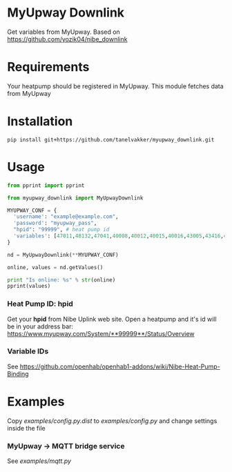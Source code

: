 # MyUpway Downlink
Get variables from MyUpway. Based on https://github.com/yozik04/nibe_downlink

# Requirements
Your heatpump should be registered in MyUpway. This module fetches data from MyUpway

# Installation

    pip install git+https://github.com/tanelvakker/myupway_downlink.git

# Usage

``` python
from pprint import pprint

from myupway_downlink import MyUpwayDownlink

MYUPWAY_CONF = {
  'username': "example@example.com",
  'password': "myupway_pass",
  "hpid": "99999", # heat pump id
  'variables': [47011,48132,47041,40008,40012,40015,40016,43005,43416,43420,43424,43136,43439,43437,40004,40013,10069] # variables you want to fetch
}

nd = MyUpwayDownlink(**MYUPWAY_CONF)

online, values = nd.getValues()

print "Is online: %s" % str(online)
pprint(values)
```

### Heat Pump ID: hpid
Get your **hpid** from Nibe Uplink web site. Open a heatpump and it's id will be in your address bar:
https://www.myupway.com/System/**99999**/Status/Overview

### Variable IDs
See https://github.com/openhab/openhab1-addons/wiki/Nibe-Heat-Pump-Binding

# Examples

Copy *examples/config.py.dist* to *examples/config.py* and change settings inside the file

### MyUpway -> MQTT bridge service

See *examples/mqtt.py*
